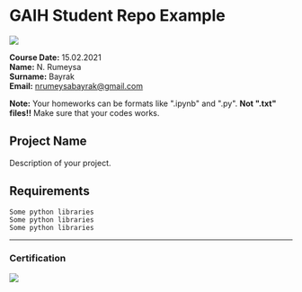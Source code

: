 # GAIH Student Repo Example
![](img/logo.png)

**Course Date:** 15.02.2021  
**Name:** N. Rumeysa  
**Surname:** Bayrak  
**Email:** nrumeysabayrak@gmail.com  

**Note:** Your homeworks can be formats like ".ipynb" and ".py". **Not ".txt" files!!** Make sure that your codes works.  

## Project Name
Description of your project.

## Requirements
```
Some python libraries
Some python libraries
Some python libraries
```
---

### Certification
![](img/certificate_ex.png)

